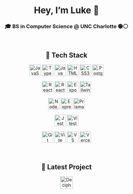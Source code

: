 <h1 align="center">Hey, I’m Luke 👋</h1>
<h3 align="center">🎓 BS in Computer Science @ UNC Charlotte 🟢⚪</h3>

<br/>

<h2 align="center">🔧 Tech Stack</h2>

<!-- Languages -->
<p align="center">
  <img src="https://img.shields.io/badge/JavaScript-F7DF1E?style=for-the-badge&logo=javascript&logoColor=black" height="36" alt="JavaScript"/>
  <img src="https://img.shields.io/badge/TypeScript-007ACC?style=for-the-badge&logo=typescript&logoColor=white" height="36" alt="TypeScript"/>
  <img src="https://img.shields.io/badge/Java-ED8B00?style=for-the-badge&logo=java&logoColor=white" height="36" alt="Java"/>
  <img src="https://img.shields.io/badge/HTML5-E34F26?style=for-the-badge&logo=html5&logoColor=white" height="36" alt="HTML5"/>
  <img src="https://img.shields.io/badge/CSS3-1572B6?style=for-the-badge&logo=css3&logoColor=white" height="36" alt="CSS3"/>
  <img src="https://img.shields.io/badge/PostgreSQL-336791?style=for-the-badge&logo=postgresql&logoColor=white" height="36" alt="PostgreSQL"/>
</p>

<!-- Frontend Frameworks & Styling -->
<p align="center">
  <img src="https://img.shields.io/badge/React-61DAFB?style=for-the-badge&logo=react&logoColor=black" height="36" alt="React"/>
  <img src="https://img.shields.io/badge/React_Native-20232A?style=for-the-badge&logo=react&logoColor=61DAFB" height="36" alt="React Native"/>
  <img src="https://img.shields.io/badge/Expo-000020?style=for-the-badge&logo=expo&logoColor=white" height="36" alt="Expo"/>
  <img src="https://img.shields.io/badge/Tailwind_CSS-38B2AC?style=for-the-badge&logo=tailwind-css&logoColor=white" height="36" alt="Tailwind CSS"/>
</p>

<!-- Backend & ORM -->
<p align="center">
  <img src="https://img.shields.io/badge/Node.js-339933?style=for-the-badge&logo=node.js&logoColor=white" height="36" alt="Node.js"/>
  <img src="https://img.shields.io/badge/Express-000000?style=for-the-badge&logo=express&logoColor=white" height="36" alt="Express"/>
  <img src="https://img.shields.io/badge/Prisma-2D3748?style=for-the-badge&logo=prisma&logoColor=white" height="36" alt="Prisma"/>
</p>

<!-- Testing -->
<p align="center">
  <img src="https://img.shields.io/badge/Jest-C21325?style=for-the-badge&logo=jest&logoColor=white" height="36" alt="Jest"/>
  <img src="https://img.shields.io/badge/Vitest-677DF2?style=for-the-badge&logo=vitest&logoColor=white" height="36" alt="Vitest"/>
</p>

<!-- Developer Tools -->
<p align="center">
  <img src="https://img.shields.io/badge/Git-F05032?style=for-the-badge&logo=git&logoColor=white" height="36" alt="Git"/>
  <img src="https://img.shields.io/badge/Vite-646CFF?style=for-the-badge&logo=vite&logoColor=white" height="36" alt="Vite"/>
  <img src="https://img.shields.io/badge/VS_Code-007ACC?style=for-the-badge&logo=visual-studio-code&logoColor=white" height="36" alt="VS Code"/>
  <img src="https://img.shields.io/badge/Vercel-000000?style=for-the-badge&logo=vercel&logoColor=white" height="36" alt="Vercel"/>
</p>

<br/>

<h2 align="center">🚀 Latest Project</h2>

<p align="center">
  <a href="https://deciphergame.com/">
    <img src="https://img.shields.io/badge/Decipher–Play%20Now-2bbc8a?style=for-the-badge&logo=unity&logoColor=white" height="40" alt="Decipher"/>
  </a>
</p>
